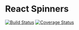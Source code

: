 # React Spinners

[![Build Status](https://app.travis-ci.com/manudeli/react-spinners.svg?branch=main)](https://app.travis-ci.com/manudeli/react-spinners)
[![Coverage Status](https://coveralls.io/repos/github/manudeli/react-spinners/badge.svg?branch=main)](https://coveralls.io/github/manudeli/react-spinners?branch=main)
